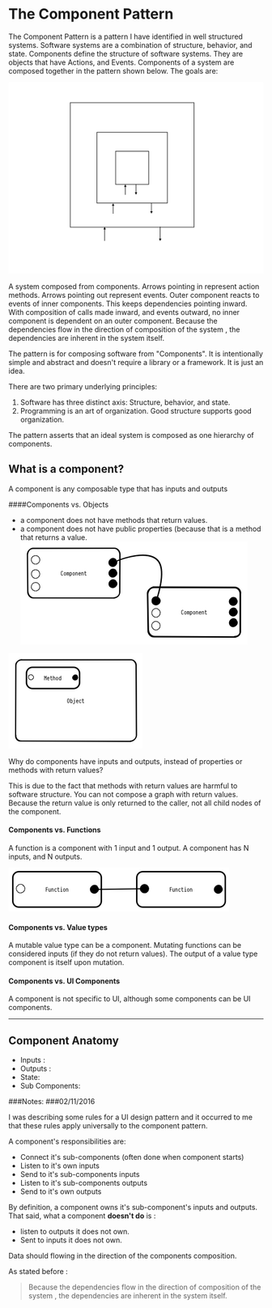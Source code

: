 # The Component Pattern

The Component Pattern is a pattern I have identified in well structured systems. Software systems are a combination of structure, behavior, and state. Components define the structure of software systems. They are objects that have Actions, and Events. Components of a system are composed together in the pattern shown below. 
The goals are: 

![](../resources/images/ComponentPattern.jpg)



 A system composed from components. Arrows pointing in represent action methods. Arrows pointing out represent events. Outer component reacts to events of inner components. This keeps dependencies pointing inward. With composition of calls made inward, and events outward, no inner component is dependent on an outer component. Because the dependencies flow in the direction of composition of the system , the dependencies are inherent in the system itself.


The pattern is for composing software from "Components". It is intentionally simple and abstract and doesn't require a library or a framework. It is just an idea.

There are two primary underlying principles: 
1. Software has three distinct axis: Structure, behavior, and state.
2. Programming is an art of organization. Good structure supports good organization.

The pattern asserts that an ideal system is composed as one hierarchy of components. 


## What is a component?
A component is any composable type that has inputs and outputs  



####Components vs. Objects

* a component does not have methods that return values.
* a component does not have public properties (because that is a method that returns a value.
![](../resources/images/Components.png)

![](../resources/images/Object.png)

Why do components have inputs and outputs, instead of properties or methods with return values?

This is due to the fact that methods with return values are harmful to software structure. You can not compose a graph with return values. Because the return value is only returned to the caller, not all child nodes of the component.

#### Components vs. Functions
A function is a component with 1 input and 1 output. A component has N inputs, and N outputs.

![](../resources/images/Functions.png)

#### Components vs. Value types
A mutable value type can be a component. Mutating functions can be considered inputs (if they do not return values). The output of a value type component is itself upon mutation. 

#### Components vs. UI Components
A component is not specific to UI,  although some components can be UI components.


---

## Component Anatomy 


- Inputs : 
- Outputs : 
- State:
- Sub Components:



###Notes:
###02/11/2016 

I was describing some rules for a UI design pattern and it occurred to me that these rules apply universally to the component pattern.

A component's responsibilities are: 

- Connect it's sub-components (often done when component starts)
- Listen to it's own inputs
- Send to it's sub-components inputs
- Listen to it's sub-components outputs
- Send to it's own outputs


By definition, a component owns it's sub-component's inputs and outputs. That said, what a component **doesn't do** is :
- listen to outputs it does not own.
- Sent to inputs it does not own.


Data should flowing in the direction of the components composition.

As stated before : 
> Because the dependencies flow in the direction of composition of the system , the dependencies are inherent in the system itself.
